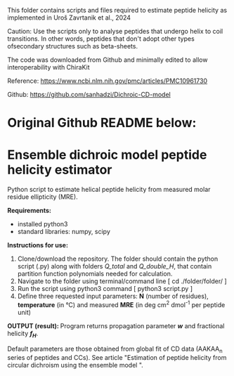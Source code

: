 This folder contains scripts and files required to estimate peptide helicity as implemented in Uroš Zavrtanik et al., 2024

Caution: Use the scripts only to analyse peptides that undergo helix to coil transitions. 
In other words, peptides that don't adopt other types ofsecondary structures such as beta-sheets.

The code was downloaded from Github and minimally edited to allow interoperability with ChiraKit  

Reference: https://www.ncbi.nlm.nih.gov/pmc/articles/PMC10961730

Github: https://github.com/sanhadzi/Dichroic-CD-model

# Original Github README below:

# Ensemble dichroic model peptide helicity estimator

Python script to estimate helical peptide helicity from measured molar residue ellipticity (MRE).

<b> Requirements: </b>
- installed python3
- standard libraries: numpy, scipy

<b> Instructions for use: </b>
1. Clone/download the repository. The folder should contain the python script (.py) along with folders <i>Q_total</i> and <i>Q_double_H</i>, that contain partition function polynomials needed for calculation.
2. Navigate to the folder using terminal/command line [ cd ./folder/folder/ ]
3. Run the script using python3 command [ python3 script.py ]
4. Define three requested input parameters: <b>N</b> (number of residues), <b>temperature</b> (in °C) and measured <b>MRE</b> (in deg cm<sup>2</sup> dmol<sup>-1</sup> per peptide unit)
   
<b> OUTPUT (result): </b> Program returns propagation parameter <b><i>w</i></b> and fractional helicity <b><i>f<sub>H</sub></i></b>.

Default parameters are those obtained from global fit of CD data (AAKAA<sub>n</sub> series of peptides and CCs). See article "Estimation of peptide helicity from circular dichroism using the ensemble model ".
